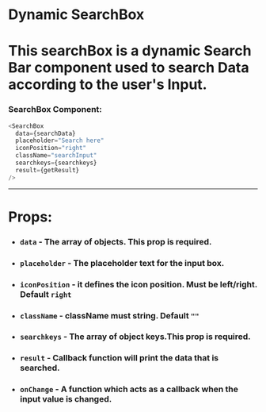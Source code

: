 # Dynamic SearchBox

# This searchBox is a dynamic Search Bar component used to search Data according to the user's Input.

### SearchBox Component:

```js
<SearchBox
  data={searchData}
  placeholder="Search here"
  iconPosition="right"
  className="searchInput"
  searchkeys={searchkeys}
  result={getResult}
/>
```

---

# Props:

- ### `data` - The array of objects. This prop is required.
- ### `placeholder` - The placeholder text for the input box.
- ### `iconPosition` - it defines the icon position. Must be left/right. Default `right`
- ### `className` - className must string. Default `""`
- ### `searchkeys` - The array of object keys.This prop is required.
- ### `result` - Callback function will print the data that is searched.
- ### `onChange` - A function which acts as a callback when the input value is changed.
